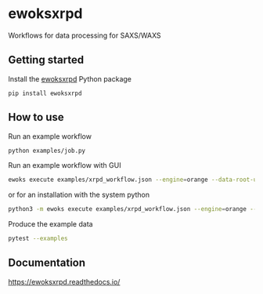 # ewoksxrpd

Workflows for data processing for SAXS/WAXS

## Getting started

Install the [ewoksxrpd](https://ewoksxrpd.readthedocs.io/en/latest/) Python package

```
pip install ewoksxrpd
```
## How to use

Run an example workflow

```bash
python examples/job.py
```

Run an example workflow with GUI

```bash
ewoks execute examples/xrpd_workflow.json --engine=orange --data-root-uri=/tmp --data-scheme nexus
```

or for an installation with the system python

```bash
python3 -m ewoks execute examples/xrpd_workflow.json --engine=orange --data-root-uri=/tmp --data-scheme nexus
```

Produce the example data

```bash
pytest --examples
```

## Documentation

https://ewoksxrpd.readthedocs.io/
